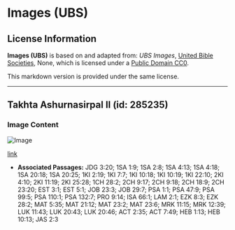 # Images (UBS)

## License Information

**Images (UBS)** is based on and adapted from: _UBS Images_, [United Bible Societies](https://unitedbiblesocieties.org/), None, which is licensed under a [Public Domain CC0](https://creativecommons.org/public-domain/cc0/).

This markdown version is provided under the same license.



--------------------------------

## Takhta Ashurnasirpal II (id: 285235)

### Image Content

![Image](https://cdn.aquifer.bible/aquifer-content/resources/Media/WEB-0042_ashurnasirpal_II_throne.jpg)

[link](https://cdn.aquifer.bible/aquifer-content/resources/Media/WEB-0042_ashurnasirpal_II_throne.jpg)

* **Associated Passages:** JDG 3:20; 1SA 1:9; 1SA 2:8; 1SA 4:13; 1SA 4:18; 1SA 20:18; 1SA 20:25; 1KI 2:19; 1KI 7:7; 1KI 10:18; 1KI 10:19; 1KI 22:10; 2KI 4:10; 2KI 11:19; 2KI 25:28; 1CH 28:2; 2CH 9:17; 2CH 9:18; 2CH 18:9; 2CH 23:20; EST 3:1; EST 5:1; JOB 23:3; JOB 29:7; PSA 1:1; PSA 47:9; PSA 99:5; PSA 110:1; PSA 132:7; PRO 9:14; ISA 66:1; LAM 2:1; EZK 8:3; EZK 28:2; MAT 5:35; MAT 21:12; MAT 23:2; MAT 23:6; MRK 11:15; MRK 12:39; LUK 11:43; LUK 20:43; LUK 20:46; ACT 2:35; ACT 7:49; HEB 1:13; HEB 10:13; JAS 2:3

